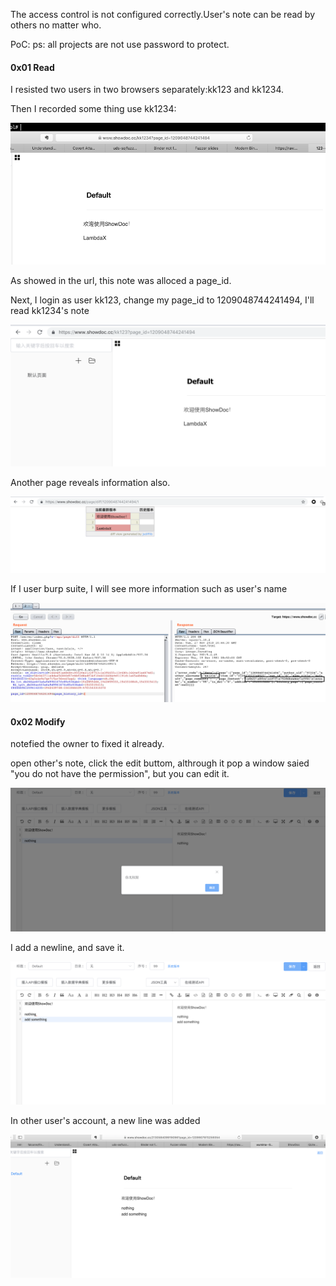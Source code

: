 The access control is not configured correctly.User's note can be read by others no matter who.

PoC:
ps: all projects are not use password to protect.

#### 0x01 Read

I resisted two users in two browsers separately:kk123 and kk1234.

Then I recorded some thing use kk1234:

![](./1.png) 

As showed in the url, this note was alloced a page_id.

Next, I login as user kk123, change my page_id to 1209048744241494, I'll read kk1234's note

![](./2.png) 

Another page reveals information also.

![](./3.png) 

If I user burp suite, I will see more information such as user's name

![](./4.png)


#### 0x02 Modify

notefied the owner to fixed it already.

open other's note, click the edit buttom, althrough it pop a window saied "you do not have the permission", but you can edit it.

![](./7.png)

I add a newline, and save it.

![](./6.png)

In other user's account, a new line was added

![](./5.png)